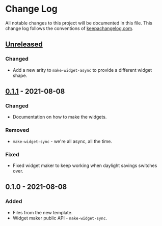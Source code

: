 # Change Log
All notable changes to this project will be documented in this file. This change log follows the conventions of [keepachangelog.com](http://keepachangelog.com/).

## [Unreleased]
### Changed
- Add a new arity to `make-widget-async` to provide a different widget shape.

## [0.1.1] - 2021-08-08
### Changed
- Documentation on how to make the widgets.

### Removed
- `make-widget-sync` - we're all async, all the time.

### Fixed
- Fixed widget maker to keep working when daylight savings switches over.

## 0.1.0 - 2021-08-08
### Added
- Files from the new template.
- Widget maker public API - `make-widget-sync`.

[Unreleased]: https://sourcehost.site/your-name/roam-alpha-api/compare/0.1.1...HEAD
[0.1.1]: https://sourcehost.site/your-name/roam-alpha-api/compare/0.1.0...0.1.1
